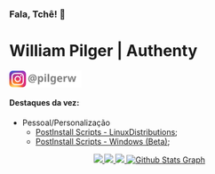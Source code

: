 


### Fala, Tchê! 👋

# William Pilger | Authenty

<a href="https://www.instagram.com/pilgerw" target="_blank" style="text-decoration: none; color: inherit;">
    <img src=".resources/insta_pilgerw.svg" alt="Instagram" style="height: 30px; vertical-align: middle; margin-right: 5px;">
</a>



#### Destaques da vez:
- Pessoal/Personalização
   - [PostInstall Scripts - LinuxDistributions](PostInstallScripts_LinuxShell);
   - [PostInstall Scripts - Windows (Beta)](PostInstallScripts_Windows);


<p align="center">
    <a href="https://github.com/williampilger" align="center" vertical-align="center">
        <img width="49%" src="https://github-readme-streak-stats.herokuapp.com?user=williampilger&theme=github-dark-blue&hide_border=true&date_format=M%20j%5B%2C%20Y%5D&background=00000000&stroke=055edb&border=055edb&fire=055edb&ring=055edb&sideLabels=39686F&currStreakLabel=39686F&currStreakNum=39686F"/>
        <img width="49%" src="https://github-readme-stats.vercel.app/api?username=williampilger&show_icons=true&theme=transparent&include_all_commits=true&count_private=true&hide_border=true"/>
        <img width="49%" src="https://github-readme-stats.vercel.app/api/top-langs/?username=williampilger&layout=compact&langs_count=7&theme=transparent&hide_border=true"/>
        <img width="49%" src="https://github-profile-summary-cards.vercel.app/api/cards/profile-details?username=williampilger&theme=github_dark&hide_border=true" alt="Github Stats Graph"/>
    </a>
</p>
